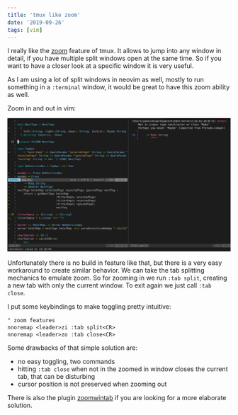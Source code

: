 ```yaml
---
title: 'tmux like zoom'
date: '2019-09-26'
tags: [vim]
---
```


I really like the [zoom](https://sanctum.geek.nz/arabesque/zooming-tmux-panes/) feature of tmux. It allows to jump into any window in detail, if you 
have multiple split windows open at the same time. So if you want to have a closer look at a specific window it is very useful.

As I am using a lot of split windows in neovim as well, mostly to run something in a `:terminal` window, it would be great to have this zoom ability as well.

Zoom in and out in vim:

![zoom](./vim_haskell_zoom_2.gif)

Unfortunately there is no build in feature like that, but there is a very easy workaround to create similar behavior.
We can take the tab splitting mechanics to emulate zoom. So for zooming in we run `:tab split`, creating a new tab with only the current window. To exit again we just call `:tab close`.

I put some keybindings to make toggling pretty intuitive:
```vim
" zoom features
nnoremap <leader>zi :tab split<CR>
nnoremap <leader>zo :tab close<CR>
```

Some drawbacks of that simple solution are:
  * no easy toggling, two commands
  * hitting `:tab close` when not in the zoomed in window closes the current tab, that can be disturbing
  * cursor position is not preserved when zooming out

There is also the plugin [zoomwintab](https://github.com/troydm/zoomwintab.vim) if you are looking for a more elaborate solution.
